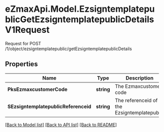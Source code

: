 # eZmaxApi.Model.EzsigntemplatepublicGetEzsigntemplatepublicDetailsV1Request
Request for POST /1/object/ezsigntemplatepublic/getEzsigntemplatepublicDetails

## Properties

Name | Type | Description | Notes
------------ | ------------- | ------------- | -------------
**PksEzmaxcustomerCode** | **string** | The Ezmaxcustomer code | 
**SEzsigntemplatepublicReferenceid** | **string** | The referenceid of the Ezsigntemplatepublic | 

[[Back to Model list]](../README.md#documentation-for-models) [[Back to API list]](../README.md#documentation-for-api-endpoints) [[Back to README]](../README.md)

